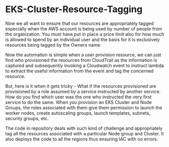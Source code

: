 # EKS-Cluster-Resource-Tagging
Now we all want to ensure that our resources are appropriately tagged especially when the AWS account is being used by number of people from the organization. You must have 
put in place a price limit also for how much is allowed to spend by an individual user and the basis for it is exclusively resources being tagged by the Owners name.  

Now the automation is simple when a user provision resource, we can just find who provisioned the resources from CloudTrail as the information is captured and subsequently 
invoking a Cloudwatch event to instruct lambda to extract the useful information from the event and tag the concerned resource.

But, here is it when it gets tricky - What if the resources provisioned are provisioned by a role assumed by a service instructed by another service. How do you find which user 
was the one who instructed the very first service to do the same. 
When you provision an EKS Cluster and Node Groups, the roles associated with them give them permission to launch the worker nodes, create autoscaling groups, launch templates,
subnets, security groups, etc.

The code in repository deals with such kind of challenge and appropriately tag all the resources associated with a particular Node group and Cluster.
It also deploys the code to all the regions thus ensuring IAC with no errors.

